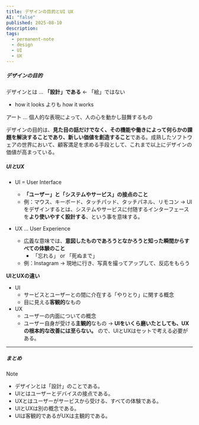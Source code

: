 ```yaml
---
title: デザインの目的とUI UX
AI: "false"
published: 2025-08-10
description: 
tags:
  - permanent-note
  - design
  - UI
  - UX
---
```

##### デザインの目的
デザインとは ... **「設計」である** ← 「絵」ではない
- how it looks よりも how it works

アート ... 個人的な表現によって、人の心を動かし鼓舞するもの

デザインの目的は、**見た目の話だけでなく、その機能や働きによって何らかの課題を解決することであり、新しい価値を創造すること**である。成熟したソフトウェアの世界において、顧客満足を求める手段として、これまで以上にデザインの価値が高まっている。

##### UIとUX
- UI = User Interface
	- **「ユーザー」と「システムやサービス」の接点のこと**
	- 例：マウス、キーボード、タッチパッド、タッチパネル、リモコン
→ UIをデザインするとは、システムやサービスに付随するインターフェースを**より使いやすく設計する**、という事を意味する。


- UX ... User Experience
	- 広義な意味では、**意図したものであろうとなかろうと知った瞬間からすべての体験のこと**
		- 「忘れる」 or 「死ぬまで」
	- 例：Instagram → 現地に行き、写真を撮ってアップして、反応をもらう 


**UIとUXの違い**
- UI
	- サービスとユーザーとの間に介在する「やりとり」に関する概念
	- 目に見える**客観的**なもの
- UX
	- ユーザーの内面についての概念
	- ユーザー自身が受ける**主観的**なもの
→ **UIをいくら磨いたとしても、UXの根本的な改善には至らない。** ので、UIとUXはセットで考える必要がある。

---
##### まとめ


> [!NOTE] 
> - デザインとは「設計」のことである。
> - UIとはユーザーとデバイスの接点である。
> - UXとはユーザーがサービスから受ける、すべての体験である。
> - UIとUXは別の概念である。
> - UIは客観的であるがUXは主観的である。

